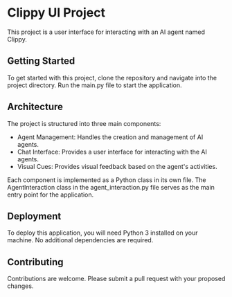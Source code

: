 # Clippy UI Project

This project is a user interface for interacting with an AI agent named Clippy.

## Getting Started

To get started with this project, clone the repository and navigate into the project directory. Run the main.py file to start the application.

## Architecture

The project is structured into three main components:

- Agent Management: Handles the creation and management of AI agents.
- Chat Interface: Provides a user interface for interacting with the AI agents.
- Visual Cues: Provides visual feedback based on the agent's activities.

Each component is implemented as a Python class in its own file. The AgentInteraction class in the agent_interaction.py file serves as the main entry point for the application.

## Deployment

To deploy this application, you will need Python 3 installed on your machine. No additional dependencies are required.

## Contributing

Contributions are welcome. Please submit a pull request with your proposed changes.